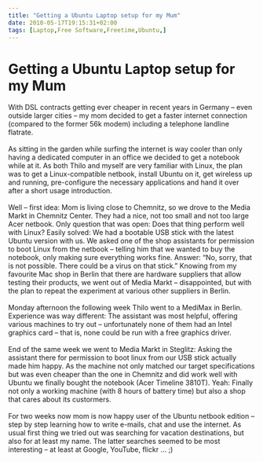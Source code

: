 ```yaml
---
title: "Getting a Ubuntu Laptop setup for my Mum"
date: 2010-05-17T19:15:31+02:00
tags: [Laptop,Free Software,Freetime,Ubuntu,]
---
```


# Getting a Ubuntu Laptop setup for my Mum


With DSL contracts getting ever cheaper in recent years in Germany – even outside larger cities – my mom decided to get 
a faster internet connection (compared to the former 56k modem) including a telephone landline flatrate.<br><br>As 
sitting in the garden while surfing the internet is way cooler than only having a dedicated computer in an office we 
decided to get a notebook while at it. As both Thilo and myself are very familiar with Linux, the plan was to get a 
Linux-compatible netbook, install Ubuntu on it, get wireless up and running, pre-configure the necessary applications 
and hand it over after a short usage introduction.<br><br>Well – first idea: Mom is living close to Chemnitz, so we 
drove to the Media Markt in Chemnitz Center. They had a nice, not too small and not too large Acer netbook. Only 
question that was open: Does that thing perform well with Linux? Easily solved: We had a bootable USB stick with the 
latest Ubuntu version with us. We asked one of the shop assistants for permission to boot Linux from the netbook – 
telling him that we wanted to buy the notebook, only making sure everything works fine. Answer: “No, sorry, that is not 
possible. There could be a virus on that stick.” Knowing from my favourite Mac shop in Berlin that there are hardware 
suppliers that allow testing their products, we went out of Media Markt – disappointed, but with the plan to repeat the 
experiment at various other suppliers in Berlin.<br><br>Monday afternoon the following week Thilo went to a MediMax in 
Berlin. Experience was way different: The assistant was most helpful, offering various machines to try out – 
unfortunately none of them had an Intel graphics card – that is, none could be run with a free graphics 
driver.<br><br>End of the same week we went to Media Markt in Steglitz: Asking the assistant there for permission to 
boot linux from our USB stick actually made him happy. As the machine not only matched our target specifications but 
was even cheaper than the one in Chemnitz and did work well with Ubuntu we finally bought the notebook (Acer Timeline 
3810T). Yeah: Finally not only a working machine (with 8 hours of battery time) but also a shop that cares about its 
custormers.<br><br>For two weeks now mom is now happy user of the Ubuntu netbook edition – step by step learning how to 
write e-mails, chat and use the internet. As usual first thing we tried out was searching for vacation destinations, 
but also for at least my name. The latter searches seemed to be most interesting – at least at Google, YouTube, flickr 
... ;)<br><br>
